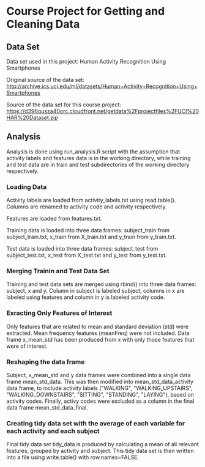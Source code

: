 # Course Project for Getting and Cleaning Data

## Data Set

Data set used in this project: Human Activity Recognition Using Smartphones

Original source of the data set: http://archive.ics.uci.edu/ml/datasets/Human+Activity+Recognition+Using+Smartphones

Source of the data set for this course project: https://d396qusza40orc.cloudfront.net/getdata%2Fprojectfiles%2FUCI%20HAR%20Dataset.zip 

## Analysis

Analysis is done using run_analysis.R script with the assumption that activity labels and features data is in the working directory, while training and test data are in train and test subdirectories of the working directory respectively.

### Loading Data

Activity labels are loaded from activity_labels.txt using read.table(). Columns are renamed to activity code and activity respectively.

Features are loaded from features.txt.

Training data is loaded into three data frames: subject_train from subject_train.txt, x_train from X_train.txt and y_train from y_train.txt.

Test data  is loaded into three data frames: subject_test from subject_test.txt, x_test from X_test.txt and y_test from y_test.txt.

### Merging Trainin and Test Data Set

Training and test data sets are merged using rbind() into three data frames: subject, x and y. Column in subject is labeled subject, columns in x are labeled using features and column in y is labeled activity code.

### Exracting Only Features of Interest

Only features that are related to mean and standard deviation (std) were extracted. Mean frequency features (meanFreq) were not included. Data frame x_mean_std has been produced from x with only those features that were of interest.

### Reshaping the data frame

Subject, x_mean_std and y data frames were combined into a single data frame mean_std_data. This was then modified into mean_std_data_activity data frame, to include activity labels ("WALKING", "WALKING_UPSTAIRS", "WALKING_DOWNSTAIRS", "SITTING", "STANDING", "LAYING"), based on activity codes. Finally, activy codes were excluded as a column in the final data frame mean_std_data_final.

### Creating tidy data set with the average of each variable for each activity and each subject

Final tidy data set tidy_data is produced by calculating a mean of all relevant features, grouped by activity and subject. This tidy data set is then written into a file using write.table() with row.names=FALSE.

